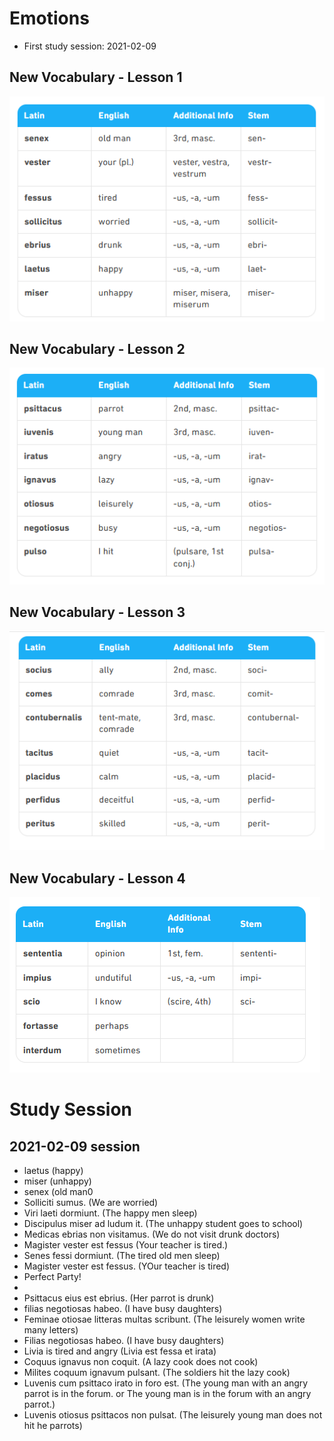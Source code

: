 # Emotions
* First study session: 2021-02-09

## New Vocabulary - Lesson 1
![vocab-1](https://github.com/EO4wellness/T-I-L/blob/main/polyglot/Latin/Castle-2/Images/flash-cards/emotions-vocab1.png)

## New Vocabulary - Lesson 2
![vocab-2](https://github.com/EO4wellness/T-I-L/blob/main/polyglot/Latin/Castle-2/Images/flash-cards/emotions-vocab2.png)

## New Vocabulary - Lesson 3
![vocab-3](https://github.com/EO4wellness/T-I-L/blob/main/polyglot/Latin/Castle-2/Images/flash-cards/emotions-vocab3.png)

## New Vocabulary - Lesson 4
![vocab-4](https://github.com/EO4wellness/T-I-L/blob/main/polyglot/Latin/Castle-2/Images/flash-cards/emotions-vocab4.png)


# Study Session 

## 2021-02-09 session 
* laetus (happy)
* miser (unhappy) 
* senex (old man0
* Solliciti sumus. (We are worried)
* Viri laeti dormiunt. (The happy men sleep)
* Discipulus miser ad ludum it. (The unhappy student goes to school)
* Medicas ebrias non visitamus. (We do not visit drunk doctors)
* Magister vester est fessus (Your teacher is tired.)
* Senes fessi dormiunt. (The tired old men sleep)
* Magister vester est fessus. (YOur teacher is tired)
* Perfect Party! 
*
* Psittacus eius est ebrius. (Her parrot is drunk)
* filias negotiosas habeo. (I have busy daughters)
* Feminae otiosae litteras multas scribunt. (The leisurely women write many letters) 
* Filias negotiosas habeo. (I have busy daughters) 
* Livia is tired and angry (Livia est fessa et irata)
* Coquus ignavus non coquit. (A lazy cook does not cook)
* Milites coquum ignavum pulsant. (The soldiers hit the lazy cook)
* Luvenis cum psittaco irato in foro est. 
(The young man with an angry parrot is in the forum. or The young man is in the forum with an angry parrot.)
* Luvenis otiosus psittacos non pulsat. (The leisurely young man does not hit he parrots)


